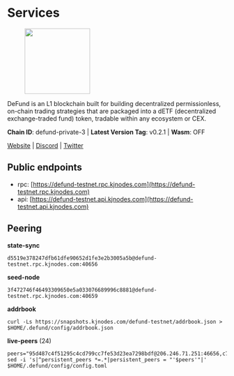 # Services

<figure><img src="https://raw.githubusercontent.com/kj89/testnet_manuals/main/pingpub/logos/defund.png" width="150" alt=""><figcaption></figcaption></figure>

DeFund is an L1 blockchain built for building decentralized permissionless,  on-chain trading strategies that are packaged into a dETF (decentralized  exchange-traded fund) token, tradable within any ecosystem or CEX.

**Chain ID**: defund-private-3 | **Latest Version Tag**: v0.2.1 | **Wasm**: OFF

[Website](https://www.defund.app) | [Discord](https://discord.gg/FV26pRPZ3P) | [Twitter](https://twitter.com/defund_finance)


## Public endpoints

* rpc: [https://defund-testnet.rpc.kjnodes.com](https://defund-testnet.rpc.kjnodes.com)
* api: [https://defund-testnet.api.kjnodes.com](https://defund-testnet.api.kjnodes.com)

## Peering

**state-sync**

```
d5519e378247dfb61dfe90652d1fe3e2b3005a5b@defund-testnet.rpc.kjnodes.com:40656
```

**seed-node**

```
3f472746f46493309650e5a033076689996c8881@defund-testnet.rpc.kjnodes.com:40659
```

**addrbook**
```
curl -Ls https://snapshots.kjnodes.com/defund-testnet/addrbook.json > $HOME/.defund/config/addrbook.json
```

**live-peers** (24)
```
peers="95d487c4f51295c4cd799cc7fe53d23ea7298bdf@206.246.71.251:46656,c734239cb2a4a59e69de4fc52a9c4aca57285391@199.175.98.107:26656,4c291b33574d679e43f7cec340ba4befecec0724@161.97.152.115:26656,98a777dad655ddfbca503742107ff63fc5e0a9f5@45.147.199.212:26656,4c170418a04a65b74fb17880aaa25674aae1451f@23.111.154.14:26651,85279852bd306c385402185e0125dffeed36bf22@38.146.3.230:11256,20151f8b15d6f3ad670f5bfc1c747de72e96fb3f@194.180.176.128:26656,9e3c8603f8eb1aeacf7392701a1977668684803c@194.163.170.245:26656,b914bb37cc8d1b7fb91579a79f7438a24d16de65@45.147.199.172:26656,d368e8fc76143f89e53f0997fd5dfef32129168c@109.110.63.204:26656,9f4ea4b9da9801ba5e97924d13c7c793d94bfec9@45.147.199.176:26656,a713c7dbfbcf0704f591bcc07d1f116303c44b27@45.87.0.238:26656,5e6354412f3742ac76e37838236707b373c1de43@185.250.37.162:29656,331bd82dc918ffaaf75284ae54b35bbb94f8e216@144.126.138.249:30656,57eadf177e7429db82bfdbed6fa0521e8741e404@94.130.13.40:26656,8ee475f4b4574176f4e9d5d111dba6724e0ad62b@37.120.163.114:26656,fd2122d21e10253a86739bdd33686065008926ed@85.10.200.221:29656,ad35b87df11c37b5f66931cd86c5dc2853aabae2@95.216.69.88:36656,175cdc1cae6635d5779e8870a20f761f1d58f02f@65.109.51.41:36656,edabbcbfb21c488be785f0925b0060c717440bad@92.119.112.229:26656,c640df433e42f07b2d2ea11679c35a69174f6ef2@194.180.176.124:26656,d3b7991e387ebfe26965fe4361bc0f27789b0aa4@38.242.153.15:40656,aee64a0d9b4f06f9f0949650fa22494b1cee1d58@84.46.244.228:26656,d5519e378247dfb61dfe90652d1fe3e2b3005a5b@65.109.68.190:40656"
sed -i 's|^persistent_peers *=.*|persistent_peers = "'$peers'"|' $HOME/.defund/config/config.toml
```
